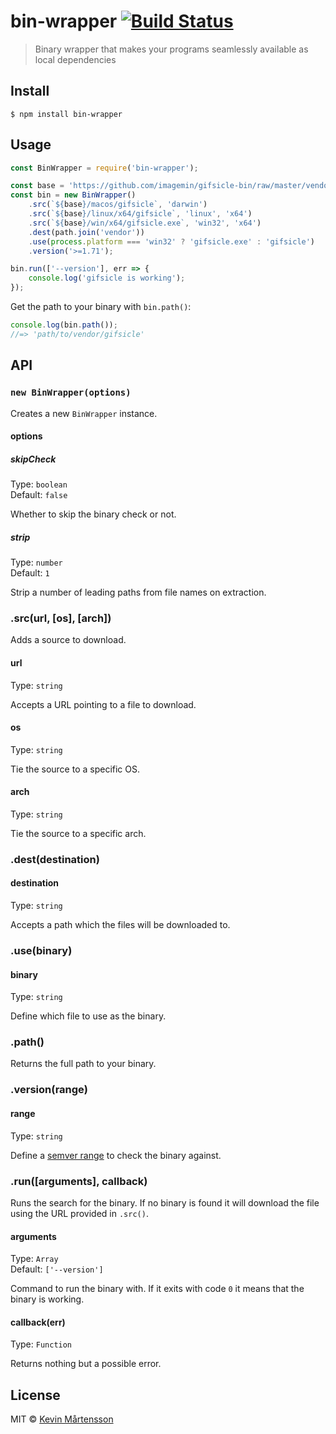 # bin-wrapper [![Build Status](https://travis-ci.org/kevva/bin-wrapper.svg?branch=master)](https://travis-ci.org/kevva/bin-wrapper)

> Binary wrapper that makes your programs seamlessly available as local dependencies


## Install

```
$ npm install bin-wrapper
```


## Usage

```js
const BinWrapper = require('bin-wrapper');

const base = 'https://github.com/imagemin/gifsicle-bin/raw/master/vendor';
const bin = new BinWrapper()
	.src(`${base}/macos/gifsicle`, 'darwin')
	.src(`${base}/linux/x64/gifsicle`, 'linux', 'x64')
	.src(`${base}/win/x64/gifsicle.exe`, 'win32', 'x64')
	.dest(path.join('vendor'))
	.use(process.platform === 'win32' ? 'gifsicle.exe' : 'gifsicle')
	.version('>=1.71');

bin.run(['--version'], err => {
	console.log('gifsicle is working');
});
```

Get the path to your binary with `bin.path()`:

```js
console.log(bin.path());
//=> 'path/to/vendor/gifsicle'
```


## API

### `new BinWrapper(options)`

Creates a new `BinWrapper` instance.

#### options

##### skipCheck

Type: `boolean`<br>
Default: `false`

Whether to skip the binary check or not.

##### strip

Type: `number`<br>
Default: `1`

Strip a number of leading paths from file names on extraction.

### .src(url, [os], [arch])

Adds a source to download.

#### url

Type: `string`

Accepts a URL pointing to a file to download.

#### os

Type: `string`

Tie the source to a specific OS.

#### arch

Type: `string`

Tie the source to a specific arch.

### .dest(destination)

#### destination

Type: `string`

Accepts a path which the files will be downloaded to.

### .use(binary)

#### binary

Type: `string`

Define which file to use as the binary.

### .path()

Returns the full path to your binary.

### .version(range)

#### range

Type: `string`

Define a [semver range](https://github.com/isaacs/node-semver#ranges) to check
the binary against.

### .run([arguments], callback)

Runs the search for the binary. If no binary is found it will download the file
using the URL provided in `.src()`.

#### arguments

Type: `Array`<br>
Default: `['--version']`

Command to run the binary with. If it exits with code `0` it means that the
binary is working.

#### callback(err)

Type: `Function`

Returns nothing but a possible error.


## License

MIT © [Kevin Mårtensson](http://kevinmartensson.com)
